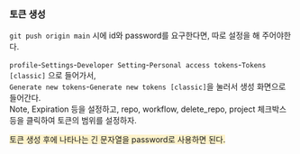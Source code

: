 ### 토큰 생성
`git push origin main` 시에 id와 password를 요구한다면, 따로 설정을 해 주어야한다.

`profile`-`Settings`-`Developer Setting`-`Personal access tokens`-`Tokens [classic]` 으로 들어가서,  
 `Generate new tokens`-`Generate new tokens [classic]`을 눌러서 생성 화면으로 들어간다.  
 Note, Expiration 등을 설정하고, repo, workflow, delete_repo, project 체크박스 등을 클릭하여 토큰의 범위를 설정하자.

<span style="background-color: rgba(255, 200, 0, 20%)"> 토큰 생성 후에 나타나는 긴 문자열을 password로 사용하면 된다.</span>